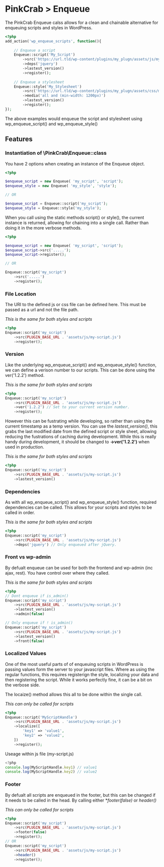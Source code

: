 # PinkCrab > Enqueue #

The PinkCrab Enqueue calss allows for a clean and chainable alternative for enqueuing scripts and styles in WordPress.

```php
<?php 
add_action('wp_enqueue_scripts', function(){
    
    // Enqueue a script
    Enqueue::script('My_Script')
        ->src('https://url.tld/wp-content/plugins/my_plugn/assets/js/my-script.js')
        ->deps('jquery')
        ->lastest_version()
        ->register();
    
    // Enqueue a stylesheet
    Enqueue::style('My_Stylesheet')
        ->src('https://url.tld/wp-content/plugins/my_plugn/assets/css/my-stylesheet.css')
        ->media('all and (min-width: 1200px)')
        ->lastest_version()
        ->register();
});

```
The above examples would enqueue the script and stylesheet using wp_enqueue_script() and wp_enqueue_style()


## Features ##

### Instantiation of \PinkCrab\Enqueue::class ###

You have 2 options when creating an instance of the Enqueue object.

```php
<?php

$enqueue_script = new Enqueue( 'my_script', 'script');
$enqueue_style = new Enqueue( 'my_style', 'style');

// OR 

$enqueue_script = Enqueue::script('my_script');
$enqueue_style = Enqueue::style('my_style');

```
When you call using the static methods script() or style(), the current instance is returned, allowing for chaining into a single call. Rather than doing it in the more verbose methods.

```php
<?php

$enqueue_script = new Enqueue( 'my_script', 'script');
$enqueue_script->src('.....');
$enqueue_script->register();

// OR 

Enqueue::script('my_script')
    ->src('.....')
    ->register();
```

### File Location ###

The URI to the defined js or css file can be defined here. This must be passed as a url and not the file path.

*This is the same for both styles and scripts*

```php
<?php
Enqueue::script('my_script')
    ->src(PLUGIN_BASE_URL . 'assets/js/my-script.js')
    ->register();
```

### Version  ###

Like the underlying wp_enqueue_script() and wp_enqueue_style() function, we can define a verison number to our scripts. This can be done using the ver('1.2.2') method.

*This is the same for both styles and scripts*

```php
<?php
Enqueue::script('my_script')
    ->src(PLUGIN_BASE_URL . 'assets/js/my-script.js')
    ->ver('1.2.2') // Set to your current version number.
    ->register();
```
However this can be fustrating while developing, so rather than using the current timestamp as a temp version. You can use the *lastest_version()*, this grabs the last modified date from the defined script or style sheet, allowing reducing the fustrations of caching during development. While this is really handy during development, it should be changed to **->ver('1.2.2')** when used in production.

*This is the same for both styles and scripts*

```php
<?php
Enqueue::script('my_script')
    ->src(PLUGIN_BASE_URL . 'assets/js/my-script.js')
    ->lastest_version() 
```

### Dependencies  ###
As with all wp_enqueue_script() and wp_enqueue_style() function, required dependencies can be called. This allows for your scripts and styles to be called in order.

*This is the same for both styles and scripts*

```php
<?php
Enqueue::script('my_script')
    ->src(PLUGIN_BASE_URL . 'assets/js/my-script.js')
    ->deps('jquery') // Only enqueued after jQuery.
```


### Front vs wp-admin  ###
By defualt enqueue can be used for both the frontend and wp-admin (inc ajax, rest). You have control over where they called.

*This is the same for both styles and scripts*

```php
<?php
// Dont enqueue if is_admin()
Enqueue::script('my_script')
    ->src(PLUGIN_BASE_URL . 'assets/js/my-script.js')
    ->lastest_version() 
    ->admin(false)

// Only enqueue if ! is_admin()
Enqueue::script('my_script')
    ->src(PLUGIN_BASE_URL . 'assets/js/my-script.js')
    ->lastest_version() 
    ->front(false)
```

### Localized Values  ###
One of the most useful parts of of enqueuing scripts in WordPress is passing values form the server to your javascript files. Where as using the regular functions, this requires registerign the style, localizing your data and then registering the script. While it works perfectly fine, it can be a bit on the verbose side. 

The locaize() method allows this all to be done within the single call.

*This can only be called for scripts*

```php
<?php
Enqueue::script('MyScriptHandle')
    ->src(PLUGIN_BASE_URL . 'assets/js/my-script.js')
    ->localize([ 
        'key1' => 'value1', 
        'key2' => 'value2', 
    ])
    ->register();
```
Useage within js file (my-script.js)
```js
<?php
console.log(MyScriptHandle.key1) // value1
console.log(MyScriptHandle.key2) // value2
```

### Footer  ###
By defualt all scripts are enqueued in the footer, but this can be changed if it needs to be called in the head. By calling either **footer(false)* or *header()*

*This can only be called for scripts*

```php
<?php
Enqueue::script('my_script')
    ->src(PLUGIN_BASE_URL . 'assets/js/my-script.js')
    ->footer(false)
    ->register();
// OR 
Enqueue::script('my_script')
    ->src(PLUGIN_BASE_URL . 'assets/js/my-script.js')
    ->header()
    ->register();

```
